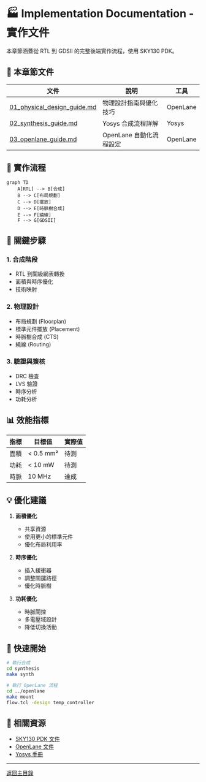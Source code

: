 # 🏭 Implementation Documentation - 實作文件

本章節涵蓋從 RTL 到 GDSII 的完整後端實作流程，使用 SKY130 PDK。

## 📖 本章節文件

| 文件 | 說明 | 工具 |
|------|------|------|
| [01_physical_design_guide.md](01_physical_design_guide.md) | 物理設計指南與優化技巧 | OpenLane |
| [02_synthesis_guide.md](02_synthesis_guide.md) | Yosys 合成流程詳解 | Yosys |
| [03_openlane_guide.md](03_openlane_guide.md) | OpenLane 自動化流程設定 | OpenLane |

## 🎯 實作流程

```mermaid
graph TD
    A[RTL] --> B[合成]
    B --> C[布局規劃]
    C --> D[擺放]
    D --> E[時脈樹合成]
    E --> F[繞線]
    F --> G[GDSII]
```

## 🔧 關鍵步驟

### 1. 合成階段
- RTL 到閘級網表轉換
- 面積與時序優化
- 技術映射

### 2. 物理設計
- 布局規劃 (Floorplan)
- 標準元件擺放 (Placement)
- 時脈樹合成 (CTS)
- 繞線 (Routing)

### 3. 驗證與簽核
- DRC 檢查
- LVS 驗證
- 時序分析
- 功耗分析

## 📊 效能指標

| 指標 | 目標值 | 實際值 |
|------|--------|--------|
| 面積 | < 0.5 mm² | 待測 |
| 功耗 | < 10 mW | 待測 |
| 時脈 | 10 MHz | 達成 |

## 💡 優化建議

1. **面積優化**
   - 共享資源
   - 使用更小的標準元件
   - 優化布局利用率

2. **時序優化**
   - 插入緩衝器
   - 調整關鍵路徑
   - 優化時脈樹

3. **功耗優化**
   - 時脈閘控
   - 多電壓域設計
   - 降低切換活動

## 🚀 快速開始

```bash
# 執行合成
cd synthesis
make synth

# 執行 OpenLane 流程
cd ../openlane
make mount
flow.tcl -design temp_controller
```

## 🔗 相關資源

- [SKY130 PDK 文件](https://skywater-pdk.readthedocs.io/)
- [OpenLane 文件](https://openlane.readthedocs.io/)
- [Yosys 手冊](http://www.clifford.at/yosys/)

---

[返回主目錄](../README.md)